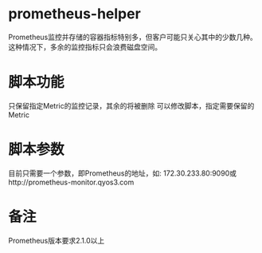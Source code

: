 # prometheus-helper
Prometheus监控并存储的容器指标特别多，但客户可能只关心其中的少数几种。这种情况下，多余的监控指标只会浪费磁盘空间。

# 脚本功能
只保留指定Metric的监控记录，其余的将被删除
可以修改脚本，指定需要保留的Metric

# 脚本参数
目前只需要一个参数，即Prometheus的地址，如: 172.30.233.80:9090或http://prometheus-monitor.qyos3.com

# 备注
Prometheus版本要求2.1.0以上

